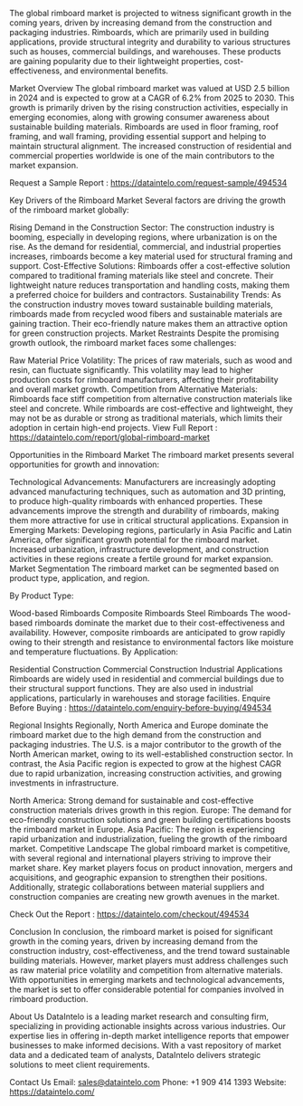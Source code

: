 The global rimboard market is projected to witness significant growth in the coming years, driven by increasing demand from the construction and packaging industries. Rimboards, which are primarily used in building applications, provide structural integrity and durability to various structures such as houses, commercial buildings, and warehouses. These products are gaining popularity due to their lightweight properties, cost-effectiveness, and environmental benefits.

Market Overview
The global rimboard market was valued at USD 2.5 billion in 2024 and is expected to grow at a CAGR of 6.2% from 2025 to 2030. This growth is primarily driven by the rising construction activities, especially in emerging economies, along with growing consumer awareness about sustainable building materials. Rimboards are used in floor framing, roof framing, and wall framing, providing essential support and helping to maintain structural alignment. The increased construction of residential and commercial properties worldwide is one of the main contributors to the market expansion.

Request a Sample Report : https://dataintelo.com/request-sample/494534

Key Drivers of the Rimboard Market
Several factors are driving the growth of the rimboard market globally:

Rising Demand in the Construction Sector: The construction industry is booming, especially in developing regions, where urbanization is on the rise. As the demand for residential, commercial, and industrial properties increases, rimboards become a key material used for structural framing and support.
Cost-Effective Solutions: Rimboards offer a cost-effective solution compared to traditional framing materials like steel and concrete. Their lightweight nature reduces transportation and handling costs, making them a preferred choice for builders and contractors.
Sustainability Trends: As the construction industry moves toward sustainable building materials, rimboards made from recycled wood fibers and sustainable materials are gaining traction. Their eco-friendly nature makes them an attractive option for green construction projects.
Market Restraints
Despite the promising growth outlook, the rimboard market faces some challenges:

Raw Material Price Volatility: The prices of raw materials, such as wood and resin, can fluctuate significantly. This volatility may lead to higher production costs for rimboard manufacturers, affecting their profitability and overall market growth.
Competition from Alternative Materials: Rimboards face stiff competition from alternative construction materials like steel and concrete. While rimboards are cost-effective and lightweight, they may not be as durable or strong as traditional materials, which limits their adoption in certain high-end projects.
View Full Report : https://dataintelo.com/report/global-rimboard-market

Opportunities in the Rimboard Market
The rimboard market presents several opportunities for growth and innovation:

Technological Advancements: Manufacturers are increasingly adopting advanced manufacturing techniques, such as automation and 3D printing, to produce high-quality rimboards with enhanced properties. These advancements improve the strength and durability of rimboards, making them more attractive for use in critical structural applications.
Expansion in Emerging Markets: Developing regions, particularly in Asia Pacific and Latin America, offer significant growth potential for the rimboard market. Increased urbanization, infrastructure development, and construction activities in these regions create a fertile ground for market expansion.
Market Segmentation
The rimboard market can be segmented based on product type, application, and region.

By Product Type:

Wood-based Rimboards
Composite Rimboards
Steel Rimboards
The wood-based rimboards dominate the market due to their cost-effectiveness and availability. However, composite rimboards are anticipated to grow rapidly owing to their strength and resistance to environmental factors like moisture and temperature fluctuations.
By Application:

Residential Construction
Commercial Construction
Industrial Applications
Rimboards are widely used in residential and commercial buildings due to their structural support functions. They are also used in industrial applications, particularly in warehouses and storage facilities.
Enquire Before Buying : https://dataintelo.com/enquiry-before-buying/494534

Regional Insights
Regionally, North America and Europe dominate the rimboard market due to the high demand from the construction and packaging industries. The U.S. is a major contributor to the growth of the North American market, owing to its well-established construction sector. In contrast, the Asia Pacific region is expected to grow at the highest CAGR due to rapid urbanization, increasing construction activities, and growing investments in infrastructure.

North America: Strong demand for sustainable and cost-effective construction materials drives growth in this region.
Europe: The demand for eco-friendly construction solutions and green building certifications boosts the rimboard market in Europe.
Asia Pacific: The region is experiencing rapid urbanization and industrialization, fueling the growth of the rimboard market.
Competitive Landscape
The global rimboard market is competitive, with several regional and international players striving to improve their market share. Key market players focus on product innovation, mergers and acquisitions, and geographic expansion to strengthen their positions. Additionally, strategic collaborations between material suppliers and construction companies are creating new growth avenues in the market.

Check Out the Report : https://dataintelo.com/checkout/494534

Conclusion
In conclusion, the rimboard market is poised for significant growth in the coming years, driven by increasing demand from the construction industry, cost-effectiveness, and the trend toward sustainable building materials. However, market players must address challenges such as raw material price volatility and competition from alternative materials. With opportunities in emerging markets and technological advancements, the market is set to offer considerable potential for companies involved in rimboard production.

About Us
DataIntelo is a leading market research and consulting firm, specializing in providing actionable insights across various industries. Our expertise lies in offering in-depth market intelligence reports that empower businesses to make informed decisions. With a vast repository of market data and a dedicated team of analysts, DataIntelo delivers strategic solutions to meet client requirements.

Contact Us
Email: sales@dataintelo.com
Phone: +1 909 414 1393
Website: https://dataintelo.com/
